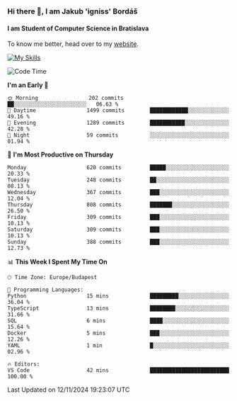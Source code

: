 ### Hi there 👋, I am Jakub 'igniss' Bordáš

#### I am Student of Computer Science in Bratislava
To know me better, head over to my [website](https://bordas.sk).

[![My Skills](https://skillicons.dev/icons?i=js,html,css,figma,svelte,java,kotlin,python,postgresql,typescript,nest,nodejs)](https://bordas.sk)


<!--START_SECTION:waka-->
![Code Time](http://img.shields.io/badge/Code%20Time-1%2C566%20hrs%203%20mins-blue)

**I'm an Early 🐤** 

```text
🌞 Morning                202 commits         ██░░░░░░░░░░░░░░░░░░░░░░░   06.63 % 
🌆 Daytime                1499 commits        ████████████░░░░░░░░░░░░░   49.16 % 
🌃 Evening                1289 commits        ███████████░░░░░░░░░░░░░░   42.28 % 
🌙 Night                  59 commits          ░░░░░░░░░░░░░░░░░░░░░░░░░   01.94 % 
```
📅 **I'm Most Productive on Thursday** 

```text
Monday                   620 commits         █████░░░░░░░░░░░░░░░░░░░░   20.33 % 
Tuesday                  248 commits         ██░░░░░░░░░░░░░░░░░░░░░░░   08.13 % 
Wednesday                367 commits         ███░░░░░░░░░░░░░░░░░░░░░░   12.04 % 
Thursday                 808 commits         ███████░░░░░░░░░░░░░░░░░░   26.50 % 
Friday                   309 commits         ███░░░░░░░░░░░░░░░░░░░░░░   10.13 % 
Saturday                 309 commits         ███░░░░░░░░░░░░░░░░░░░░░░   10.13 % 
Sunday                   388 commits         ███░░░░░░░░░░░░░░░░░░░░░░   12.73 % 
```


📊 **This Week I Spent My Time On** 

```text
🕑︎ Time Zone: Europe/Budapest

💬 Programming Languages: 
Python                   15 mins             █████████░░░░░░░░░░░░░░░░   36.04 % 
TypeScript               13 mins             ████████░░░░░░░░░░░░░░░░░   31.66 % 
SQL                      6 mins              ████░░░░░░░░░░░░░░░░░░░░░   15.64 % 
Docker                   5 mins              ███░░░░░░░░░░░░░░░░░░░░░░   12.26 % 
YAML                     1 min               █░░░░░░░░░░░░░░░░░░░░░░░░   02.96 % 

🔥 Editors: 
VS Code                  42 mins             █████████████████████████   100.00 % 
```


 Last Updated on 12/11/2024 19:23:07 UTC
<!--END_SECTION:waka-->
